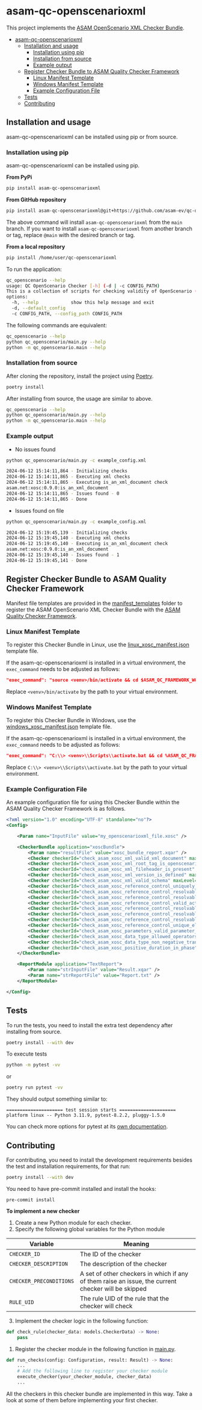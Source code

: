 # asam-qc-openscenarioxml

This project implements the [ASAM OpenScenario XML Checker Bundle](checker_bundle_doc.md).

- [asam-qc-openscenarioxml](#asam-qc-openscenarioxml)
  - [Installation and usage](#installation-and-usage)
    - [Installation using pip](#installation-using-pip)
    - [Installation from source](#installation-from-source)
    - [Example output](#example-output)
  - [Register Checker Bundle to ASAM Quality Checker Framework](#register-checker-bundle-to-asam-quality-checker-framework)
    - [Linux Manifest Template](#linux-manifest-template)
    - [Windows Manifest Template](#windows-manifest-template)
    - [Example Configuration File](#example-configuration-file)
  - [Tests](#tests)
  - [Contributing](#contributing)


## Installation and usage

asam-qc-openscenarioxml can be installed using pip or from source.

### Installation using pip

asam-qc-openscenarioxml can be installed using pip.

**From PyPi**

```bash
pip install asam-qc-openscenarioxml
```

**From GitHub repository**

```bash
pip install asam-qc-openscenarioxml@git+https://github.com/asam-ev/qc-openscenarioxml@main
```

The above command will install `asam-qc-openscenarioxml` from the `main` branch. If you want to install `asam-qc-openscenarioxml` from another branch or tag, replace `@main` with the desired branch or tag.

**From a local repository**

```bash
pip install /home/user/qc-openscenarioxml
```

To run the application:

```bash
qc_openscenario --help
usage: QC OpenScenario Checker [-h] (-d | -c CONFIG_PATH)
This is a collection of scripts for checking validity of OpenScenario (.xosc) files.
options:
  -h, --help            show this help message and exit
  -d, --default_config
  -c CONFIG_PATH, --config_path CONFIG_PATH
```

The following commands are equivalent:

```bash
qc_openscenario --help
python qc_openscenario/main.py --help
python -m qc_openscenario.main --help
```

### Installation from source

After cloning the repository, install the project using [Poetry](https://python-poetry.org/).

```bash
poetry install
```

After installing from source, the usage are similar to above.

```bash
qc_openscenario --help
python qc_openscenario/main.py --help
python -m qc_openscenario.main --help
```

### Example output

- No issues found

```bash
python qc_openscenario/main.py -c example_config.xml

2024-06-12 15:14:11,864 - Initializing checks
2024-06-12 15:14:11,865 - Executing xml checks
2024-06-12 15:14:11,865 - Executing is_an_xml_document check
asam.net:xosc:0.9.0:is_an_xml_document
2024-06-12 15:14:11,865 - Issues found - 0
2024-06-12 15:14:11,865 - Done
```

- Issues found on file

```bash
python qc_openscenario/main.py -c example_config.xml

2024-06-12 15:19:45,139 - Initializing checks
2024-06-12 15:19:45,140 - Executing xml checks
2024-06-12 15:19:45,140 - Executing is_an_xml_document check
asam.net:xosc:0.9.0:is_an_xml_document
2024-06-12 15:19:45,140 - Issues found - 1
2024-06-12 15:19:45,141 - Done

```

## Register Checker Bundle to ASAM Quality Checker Framework

Manifest file templates are provided in the [manifest_templates](manifest_templates/) folder to register the ASAM OpenScenario XML Checker Bundle with the [ASAM Quality Checker Framework](https://github.com/asam-ev/qc-framework/tree/main).

### Linux Manifest Template

To register this Checker Bundle in Linux, use the [linux_xosc_manifest.json](manifest_templates/linux_xosc_manifest.json) template file.

If the asam-qc-openscenarioxml is installed in a virtual environment, the `exec_command` needs to be adjusted as follows:

```json
"exec_command": "source <venv>/bin/activate && cd $ASAM_QC_FRAMEWORK_WORKING_DIR && qc_openscenario -c $ASAM_QC_FRAMEWORK_CONFIG_FILE"
```

Replace `<venv>/bin/activate` by the path to your virtual environment.

### Windows Manifest Template

To register this Checker Bundle in Windows, use the [windows_xosc_manifest.json](manifest_templates/windows_xosc_manifest.json) template file.

If the asam-qc-openscenarioxml is installed in a virtual environment, the `exec_command` needs to be adjusted as follows:

```json
"exec_command": "C:\\> <venv>\\Scripts\\activate.bat && cd %ASAM_QC_FRAMEWORK_WORKING_DIR% && qc_openscenario -c %ASAM_QC_FRAMEWORK_CONFIG_FILE%"
```

Replace `C:\\> <venv>\\Scripts\\activate.bat` by the path to your virtual environment.

### Example Configuration File

An example configuration file for using this Checker Bundle within the ASAM Quality Checker Framework is as follows.

```xml
<?xml version="1.0" encoding="UTF-8" standalone="no"?>
<Config>

    <Param name="InputFile" value="my_openscenarioxml_file.xosc" />

    <CheckerBundle application="xoscBundle">
        <Param name="resultFile" value="xosc_bundle_report.xqar" />
        <Checker checkerId="check_asam_xosc_xml_valid_xml_document" maxLevel="1" minLevel="3" />
        <Checker checkerId="check_asam_xosc_xml_root_tag_is_openscenario" maxLevel="1" minLevel="3" />
        <Checker checkerId="check_asam_xosc_xml_fileheader_is_present" maxLevel="1" minLevel="3" />
        <Checker checkerId="check_asam_xosc_xml_version_is_defined" maxLevel="1" minLevel="3" />
        <Checker checkerId="check_asam_xosc_xml_valid_schema" maxLevel="1" minLevel="3" />
        <Checker checkerId="check_asam_xosc_reference_control_uniquely_resolvable_entity_references" maxLevel="1" minLevel="3" />
        <Checker checkerId="check_asam_xosc_reference_control_resolvable_signal_id_in_traffic_signal_state_action" maxLevel="1" minLevel="3" />
        <Checker checkerId="check_asam_xosc_reference_control_resolvable_traffic_signal_controller_by_traffic_signal_controller_ref" maxLevel="1" minLevel="3" />
        <Checker checkerId="check_asam_xosc_reference_control_valid_actor_reference_in_private_actions" maxLevel="1" minLevel="3" />
        <Checker checkerId="check_asam_xosc_reference_control_resolvable_entity_references" maxLevel="1" minLevel="3" />
        <Checker checkerId="check_asam_xosc_reference_control_resolvable_variable_reference" maxLevel="1" minLevel="3" />
        <Checker checkerId="check_asam_xosc_reference_control_resolvable_storyboard_element_reference" maxLevel="1" minLevel="3" />
        <Checker checkerId="check_asam_xosc_reference_control_unique_element_names_on_same_level" maxLevel="1" minLevel="3" />
        <Checker checkerId="check_asam_xosc_parameters_valid_parameter_declaration_in_catalogs" maxLevel="1" minLevel="3" />
        <Checker checkerId="check_asam_xosc_data_type_allowed_operators" maxLevel="1" minLevel="3" />
        <Checker checkerId="check_asam_xosc_data_type_non_negative_transition_time_in_light_state_action" maxLevel="1" minLevel="3" />
        <Checker checkerId="check_asam_xosc_positive_duration_in_phase" maxLevel="1" minLevel="3" />
    </CheckerBundle>

    <ReportModule application="TextReport">
        <Param name="strInputFile" value="Result.xqar" />
        <Param name="strReportFile" value="Report.txt" />
    </ReportModule>

</Config>
```

## Tests

To run the tests, you need to install the extra test dependency after installing from source.

```bash
poetry install --with dev
```

To execute tests

```bash
python -m pytest -vv
```

or

```bash
poetry run pytest -vv
```

They should output something similar to:

```
===================== test session starts =====================
platform linux -- Python 3.11.9, pytest-8.2.2, pluggy-1.5.0
```

You can check more options for pytest at its [own documentation](https://docs.pytest.org/).

## Contributing

For contributing, you need to install the development requirements besides the
test and installation requirements, for that run:

```bash
poetry install --with dev
```

You need to have pre-commit installed and install the hooks:

```
pre-commit install
```

**To implement a new checker**

1. Create a new Python module for each checker.
2. Specify the following global variables for the Python module

| Variable | Meaning |
| --- | --- |
| `CHECKER_ID` | The ID of the checker |
| `CHECKER_DESCRIPTION` | The description of the checker |
| `CHECKER_PRECONDITIONS` | A set of other checkers in which if any of them raise an issue, the current checker will be skipped |
| `RULE_UID` | The rule UID of the rule that the checker will check |

3. Implement the checker logic in the following function:

```python
def check_rule(checker_data: models.CheckerData) -> None:
    pass
```

1. Register the checker module in the following function in [main.py](qc_openscenario/main.py).

```python
def run_checks(config: Configuration, result: Result) -> None:
    ...
    # Add the following line to register your checker module
    execute_checker(your_checker_module, checker_data)
    ...
```

All the checkers in this checker bundle are implemented in this way. Take a look at some of them before implementing your first checker.
